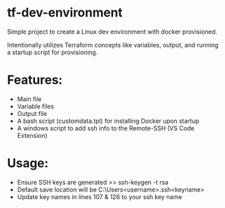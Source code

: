 # tf-dev-environment
Simple project to create a Linux dev environment with docker provisioned.

Intentionally utilizes Terraform concepts like variables, output, and running a startup script for provisioning.

# Features:
- Main file
- Variable files
- Output file
- A bash script (customdata.tpl) for installing Docker upon startup
- A windows script to add ssh info to the Remote-SSH (VS Code Extension)

# Usage:
- Ensure SSH keys are generated >> ssh-keygen -t rsa
- Default save location will be C:\Users\<username>\.ssh\<keyname>
- Update key names in lines 107 & 126 to your ssh key name
